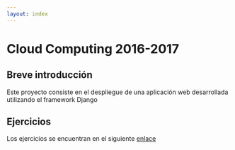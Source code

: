```yaml
---
layout: index
---
```


# Cloud Computing 2016-2017

## Breve introducción

Este proyecto consiste en el despliegue de una aplicación web desarrollada utilizando el framework Django

## Ejercicios

Los ejercicios se encuentran en el siguiente [enlace](ejercicios.md)

